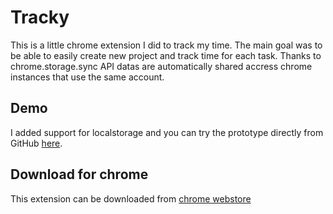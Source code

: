 # Tracky

This is a little chrome extension I did to track my time. The main goal was to be able to easily create new project and track time for each task. Thanks to chrome.storage.sync API datas are automatically shared accress chrome instances that use the same account.

## Demo

I added support for localstorage and you can try the prototype directly from GitHub [here](http://rawgit.com/Grafikart/tracky/master/popup.html).

## Download for chrome

This extension can be downloaded from [chrome webstore](https://chrome.google.com/webstore/detail/tracky/nopncmbjiejagfhpkcbdikogbjcjhhll?hl=fr)